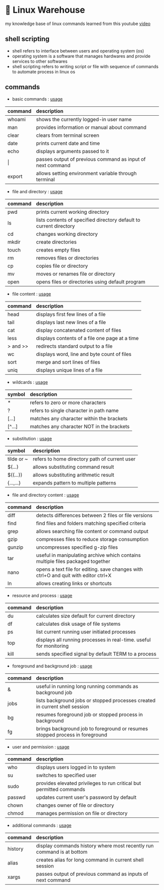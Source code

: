 # 🐥 Linux Warehouse

my knowledge base of linux commands learned from this youtube [video](https://www.youtube.com/watch?v=ZtqBQ68cfJc)

## shell scripting

- shell refers to interface between users and operating system (os)
- operating system is a software that manages hardwares and provide services to other softwares
- shell scripting refers to writing script or file with sequence of commands to automate process in linux os

## commands

- basic commands : [usage](https://github.com/ppkgtmm/linux-warehouse/blob/main/code/others.sh)

command  | description
:------- | :-----------------------------------------------------------------
whoami   | shows the currently logged-in user name
man      | provides information or manual about command
clear    | clears from terminal screen
date     | prints current date and time
echo     | displays arguments passed to it
\|       | passes output of previous command as input of next command
export   | allows setting environment variable through terminal

- file and directory : [usage](https://github.com/ppkgtmm/linux-warehouse/blob/main/code/filesys.sh)

command  | description
:------- | :-----------------------------------------------------------------
pwd      | prints current working directory
ls       | lists contents of specified directory default to current directory
cd       | changes working directory
mkdir    | create directories
touch    | creates empty files
rm       | removes files or directories
cp       | copies file or directory
mv       | moves or renames file or directory
open     | opens files or directories using default program

- file content : [usage](https://github.com/ppkgtmm/linux-warehouse/blob/main/code/content.sh)

command  | description
:------- | :-----------------------------------------------------------------
head     | displays first few lines of a file
tail     | displays last new lines of a file
cat      | display concatenated content of files
less     | displays contents of a file one page at a time
\> and \>\> | redirects standard output to a file
wc       | displays word, line and byte count of files
sort     | merge and sort lines of files
uniq     | displays unique lines of a file

- wildcards : [usage](https://github.com/ppkgtmm/linux-warehouse/blob/main/code/wildc.sh)

symbol | description
:----- | :----------------------------------------
\*      | refers to zero or more characters
?      | refers to single character in path name
[...]  | matches any character within the brackets
[^...] | matches any character NOT in the brackets

- substitution : [usage](https://github.com/ppkgtmm/linux-warehouse/blob/main/code/subst.sh)

symbol     | description
:--------- | :--------------------------------------------
tilde or ~ | refers to home directory path of current user
$(...)     | allows substituting command result
$((...))   | allows substituting arithmetic result
{...,...}  | expands pattern to multiple patterns

- file and directory content : [usage](https://github.com/ppkgtmm/linux-warehouse/blob/main/code/filedir.sh)

command | description
:------ | :----------------------------------------------------------------------------------
diff    | detects differences between 2 files or file versions
find    | find files and folders matching specified criteria
grep    | allows searching file content or command output
gzip    | compresses files to reduce storage consumption
gunzip  | uncompresses specified g-zip files
tar     | useful in manipulating archive which contains multiple files packaged together
nano    | opens a text file for editing. save changes with ctrl+O and quit with editor ctrl+X
ln      | allows creating links or shortcuts

- resource and process : [usage](https://github.com/ppkgtmm/linux-warehouse/blob/main/code/process.sh)

command | description
:------ | :----------------------------------------------------------------------------------
du      | calculates size default for current directory
df      | calculates disk usage of file systems
ps      | list current running user initiated processes
top     | displays all running processes in real-time. useful for monitoring
kill    | sends specified signal by default TERM to a process

- foreground and background job : [usage](https://github.com/ppkgtmm/linux-warehouse/blob/main/code/fbjobs.sh)

command | description
:------ | :----------------------------------------------------------------------------------
&       | useful in running long running commands as background job
jobs    | lists background jobs or stopped processes created in current shell session
bg      | resumes foreground job or stopped process in background
fg      | brings background job to foreground or resumes stopped process in foreground

- user and permission : [usage](https://github.com/ppkgtmm/linux-warehouse/blob/main/code/uperm.sh)

command | description
:------ | :----------------------------------------------------------------------------------
who     | displays users logged in to system
su      | switches to specified user
sudo    | provides elevated privileges to run critical but permitted commands
passwd  | updates current user's password by default
chown   | changes owner of file or directory
chmod   | manages permission on file or directory

- additional commands : [usage](https://github.com/ppkgtmm/linux-warehouse/blob/main/code/extras.sh)

command | description
:------ | :----------------------------------------------------------------------------------
history | display commands history where most recently run command is at bottom
alias   | creates alias for long command in current shell session
xargs   | passes output of previous command as inputs of next command
